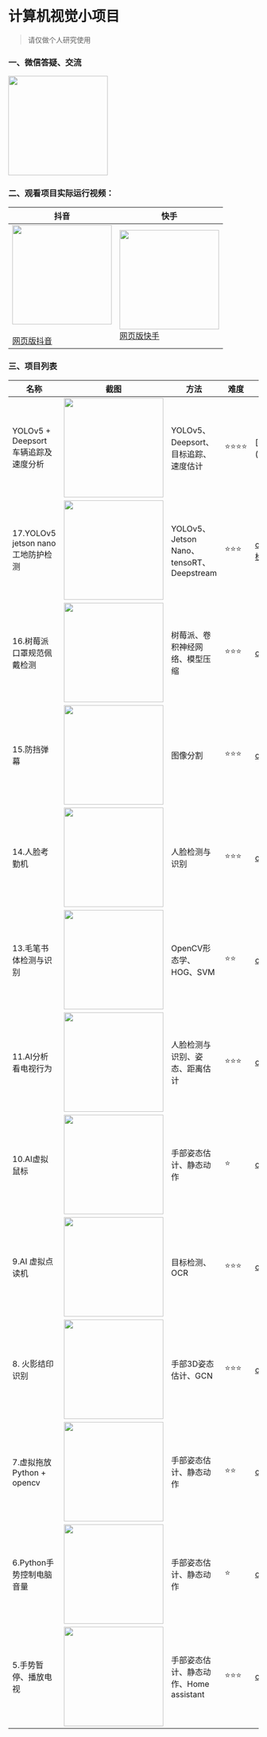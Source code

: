 # 计算机视觉小项目

> 请仅做个人研究使用

### 一、微信答疑、交流

<img src="https://enpei-md.oss-cn-hangzhou.aliyuncs.com/imgIMG_5862.JPG?x-oss-process=style/wp" style="width:200px;" />





### 二、观看项目实际运行视频：

| 抖音                                                         | 快手                                                         |
| ------------------------------------------------------------ | ------------------------------------------------------------ |
| <img src="https://enpei-md.oss-cn-hangzhou.aliyuncs.com/imgIMG_5859.JPG?x-oss-process=style/wp" style="width:200px" /><br/><br />[网页版抖音](https://www.douyin.com/user/MS4wLjABAAAAPIrmWhFY-OHt5X8GZcHGqwDo3J29gYHcgG-QebKIDd4Wu_f4dwM2hNoEYyQBcim2?enter_from=search_result&enter_method=search_result&extra_params=%7B%22search_params%22%3A%7B%22search_type%22%3A%22user%22%2C%22search_id%22%3A%22202111241756340101512071374A007D0F%22%2C%22search_keyword%22%3A%22enpe%22%2C%22search_result_id%22%3A%221205502393189652%22%7D%7D) | <img src="https://enpei-md.oss-cn-hangzhou.aliyuncs.com/imgIMG_5858.JPG?x-oss-process=style/wp" style="width:200px" /><br/>[网页版快手](https://www.kuaishou.com/profile/3x54fkprp4xtu4a) |



### 三、项目列表

| 名称                                 | 截图                                                         | 方法                                     | 难度 | 代码                                                         |
| ------------------------------------ | ------------------------------------------------------------ | ---------------------------------------- | ---- | ------------------------------------------------------------ |
| YOLOv5 + Deepsort 车辆追踪及速度分析 | <img src="https://enpei-md.oss-cn-hangzhou.aliyuncs.com/img20220418170339.png?x-oss-process=style/wp" style="width:200px;" /> | YOLOv5、Deepsort、目标追踪、速度估计     | ⭐️⭐️⭐️⭐️ | [codes/18.deepsort 道路车辆分析](./codes/18.deepsort 道路车辆分析) |
| 17.YOLOv5 jetson nano 工地防护检测   | <img src="https://enpei-md.oss-cn-hangzhou.aliyuncs.com/img20220404103032.png?x-oss-process=style/wp" style="width:200px;" /> | YOLOv5、Jetson Nano、tensoRT、Deepstream | ⭐️⭐️⭐️  | [codes/17.YOLOv5 jetson nano 工地防护检测](./codes/17.YOLOv5_jetson_nano_工地防护检测) |
| 16.树莓派口罩规范佩戴检测            | <img src="https://enpei-md.oss-cn-hangzhou.aliyuncs.com/img20220319164803.png?x-oss-process=style/wp" style="width:200px;" /> | 树莓派、卷积神经网络、模型压缩           | ⭐️⭐️⭐️  | [codes/16.口罩规范佩戴检测](./codes/16.口罩规范佩戴检测)     |
| 15.防挡弹幕                          | <img src="https://enpei-md.oss-cn-hangzhou.aliyuncs.com/img20220305205805.png?x-oss-process=style/wp" style="width:200px;" /> | 图像分割                                 | ⭐️⭐️⭐️  | [codes/15.防挡弹幕](./codes/15.防挡弹幕)                     |
| 14.人脸考勤机                        | <img src="https://enpei-md.oss-cn-hangzhou.aliyuncs.com/img20220220094051.png?x-oss-process=style/wp" style="width:200px;" /> | 人脸检测与识别                           | ⭐️⭐️⭐️  | [codes/14.人脸考勤机](./codes/14.人脸考勤机)                 |
| 13.毛笔书体检测与识别                | <img src="https://enpei-md.oss-cn-hangzhou.aliyuncs.com/imgIMG_63991.jpeg?x-oss-process=style/wp" style="width:200px;" /> | OpenCV形态学、HOG、SVM                   | ⭐️⭐️   | [codes/13.书法书体检测与识别](./codes/13.书法书体检测与识别) |
| 11.AI分析看电视行为                  | <img src="https://enpei-md.oss-cn-hangzhou.aliyuncs.com/imgIMG_6178.PNG?x-oss-process=style/wp"  style="width:200px;" /> | 人脸检测与识别、姿态、距离估计           | ⭐️⭐️⭐️  | [codes/11.watch_tv](./codes/11.watch_tv)                     |
| 10.AI虚拟鼠标                        | <img src="https://enpei-md.oss-cn-hangzhou.aliyuncs.com/imgIMG_6083.PNG?x-oss-process=style/wp" style="width:200px;" /> | 手部姿态估计、静态动作                   | ⭐️    | [codes/10.virtual_mouse](./codes/10.virtual_mouse)           |
| 9.AI 虚拟点读机                      | <img src="https://enpei-md.oss-cn-hangzhou.aliyuncs.com/img20211211154451.png?x-oss-process=style/wp" style="width:200px;" /> | 目标检测、OCR                            | ⭐️⭐️⭐️  | [codes/9.virtual reader](./codes/9.virtual%20reader)         |
| 8. 火影结印识别                      | <img src="https://enpei-md.oss-cn-hangzhou.aliyuncs.com/img20211201102837.png?x-oss-process=style/wp" style="width:200px;" /> | 手部3D姿态估计、GCN                      | ⭐️⭐️⭐️  | [codes/8.结印识别](./codes/8.%E7%BB%93%E5%8D%B0%E8%AF%86%E5%88%AB) |
| 7.虚拟拖放 Python + opencv           | <img src="https://enpei-md.oss-cn-hangzhou.aliyuncs.com/img20211120135236.png?x-oss-process=style/wp" style="width:200px;" /> | 手部姿态估计、静态动作                   | ⭐️⭐️   | [codes/7.virtual_drag_drop.py](./codes/7.virtual_drag_drop)  |
| 6.Python手势控制电脑音量             | <img src="https://enpei-md.oss-cn-hangzhou.aliyuncs.com/img20211120135209.png?x-oss-process=style/wp" style="width:200px;" /> | 手部姿态估计、静态动作                   | ⭐️    | [codes/6.hand_control_volume.py](./codes/6.hand_control_volume) |
| 5.手势暂停、播放电视                 | <img src="https://enpei-md.oss-cn-hangzhou.aliyuncs.com/imgIMG_5885.jpg?x-oss-process=style/wp" style="width:200px" /> | 手部姿态估计、静态动作、Home assistant   | ⭐️⭐️⭐️  | [codes/5.hand_pause_atv/handRemote.py](./codes/5.hand_pause_atv/ ) |

